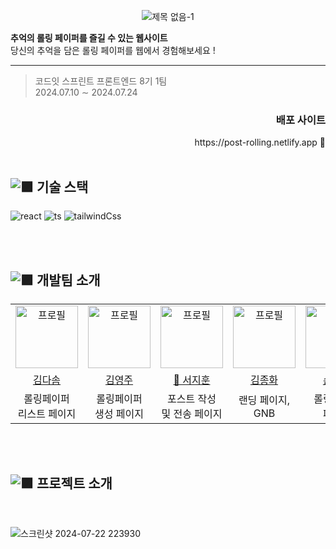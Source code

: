 
<div align="center">
  
![제목 없음-1](https://github.com/user-attachments/assets/8393f2fb-a90b-44af-8a41-1d172587425e)


</div>

**추억의 롤링 페이퍼를 즐길 수 있는 웹사이트** <br>
당신의 추억을 담은 롤링 페이퍼를 웹에서 경험해보세요 !

- - -
  


> <p>코드잇 스프린트 프론트엔드 8기 1팀 <br> 2024.07.10 ∼ 2024.07.24</p>

<div align="right">
<h3>배포 사이트</h3>
https://post-rolling.netlify.app 🔗
</div>



<br>

## <img src="https://github.com/user-attachments/assets/7b6b0302-f7cd-4480-b604-5daeb709e301" alt="🟪" > 기술 스택
  
![react](https://img.shields.io/badge/React-20232A?style=for-the-badge&logo=react&logoColor=61DAFB) 
![ts](https://img.shields.io/badge/TypeScript-007ACC?style=for-the-badge&logo=typescript&logoColor=white) 
![tailwindCss](https://img.shields.io/badge/Tailwind_CSS-38B2AC?style=for-the-badge&logo=tailwind-css&logoColor=white)

<br>
<br>

## <img src="https://github.com/user-attachments/assets/7b6b0302-f7cd-4480-b604-5daeb709e301" alt="🟪"> 개발팀 소개

<table align="center">
    <tr align="center">
        <td> <img src="https://github.com/user-attachments/assets/d9ade349-5c64-47e4-8321-a09758e46c3e" alt="프로필" width="100" /></td>
        <td><img src="https://github.com/user-attachments/assets/361ebb81-b0d1-4483-918e-82beff58bbad" alt="프로필" width="100" /></td>
        <td><img src="https://github.com/user-attachments/assets/c182ece6-599e-4347-b6d8-e25b3728fbaa" alt="프로필" width="100" /></td>
        <td><img src="https://github.com/user-attachments/assets/7daa9e47-1ca2-4d44-9040-21cf62190b83" alt="프로필" width="100" /></td>
        <td><img src="https://github.com/user-attachments/assets/6248776b-3401-48ee-bdf8-6879c8ab5e83" alt="프로필" width="100" /></td>
    </tr>
    <tr align="center">
        <td><a href="https://github.com/KimDasom521">김다솜</a></td>
        <td><a href="https://github.com/purplenib">김영주</a></td>
        <td><a href="https://github.com/SealBros">👑 서지훈</a></td>
        <td><a href="https://github.com/KJongHwa">김종화</a></td>
        <td><a href="https://github.com/Jaeheon96">손재헌</a></td>
    </tr>
      <tr align="center" >
        <td>롤링페이퍼 <br> 리스트 페이지</td>
        <td>롤링페이퍼 <br> 생성 페이지</td>
        <td>포스트 작성 <br> 및 전송 페이지 </td>
        <td>랜딩 페이지, <br> GNB </td>
        <td>롤링페이퍼 <br> 페이지</td>
    </tr>
</table>

<br>
<br>

## <img src="https://github.com/user-attachments/assets/7b6b0302-f7cd-4480-b604-5daeb709e301" alt="🟪" > 프로젝트 소개

<br>

![스크린샷 2024-07-22 223930](https://github.com/user-attachments/assets/2e656695-142a-44c5-ac96-645061187d88)

